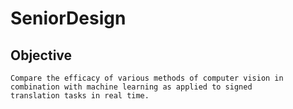 # SeniorDesign

## Objective 
	Compare the efficacy of various methods of computer vision in combination with machine learning as applied to signed 
	translation tasks in real time. 
